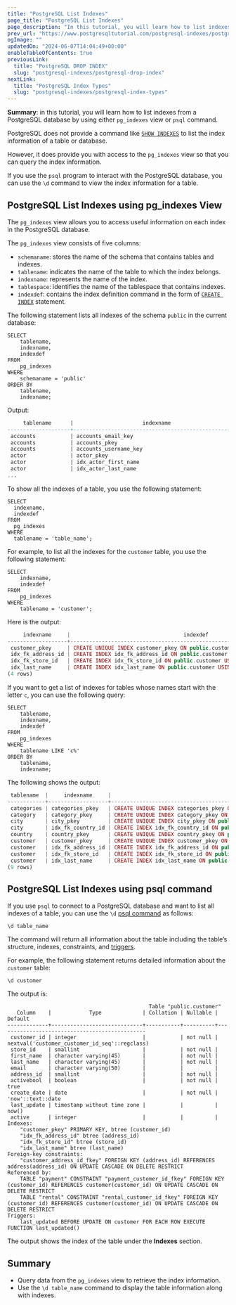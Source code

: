 ```yaml
---
title: "PostgreSQL List Indexes"
page_title: "PostgreSQL List Indexes"
page_description: "In this tutorial, you will learn how to list indexes from a PostgreSQL database using either pg_indexes view or psql command."
prev_url: "https://www.postgresqltutorial.com/postgresql-indexes/postgresql-list-indexes/"
ogImage: ""
updatedOn: "2024-06-07T14:04:49+00:00"
enableTableOfContents: true
previousLink: 
  title: "PostgreSQL DROP INDEX"
  slug: "postgresql-indexes/postgresql-drop-index"
nextLink: 
  title: "PostgreSQL Index Types"
  slug: "postgresql-indexes/postgresql-index-types"
---
```





**Summary**: in this tutorial, you will learn how to list indexes from a PostgreSQL database by using either `pg_indexes` view or `psql` command.

PostgreSQL does not provide a command like [`SHOW INDEXES`](http://www.mysqltutorial.org/mysql-index/mysql-show-indexes/) to list the index information of a table or database.

However, it does provide you with access to the `pg_indexes` view so that you can query the index information.

If you use the `psql` program to interact with the PostgreSQL database, you can use the `\d` command to view the index information for a table.


## PostgreSQL List Indexes using pg\_indexes View

The `pg_indexes` view allows you to access useful information on each index in the PostgreSQL database.

The `pg_indexes` view consists of five columns:

* `schemaname`: stores the name of the schema that contains tables and indexes.
* `tablename`: indicates the name of the table to which the index belongs.
* `indexname`: represents the name of the index.
* `tablespace`: identifies the name of the tablespace that contains indexes.
* `indexdef`: contains the index definition command in the form of [`CREATE INDEX`](postgresql-create-index) statement.

The following statement lists all indexes of the schema `public` in the current database:


```phpsql
SELECT
    tablename,
    indexname,
    indexdef
FROM
    pg_indexes
WHERE
    schemaname = 'public'
ORDER BY
    tablename,
    indexname;
```
Output:


```sql
     tablename      |                      indexname                      |                                                                   indexdef
--------------------+-----------------------------------------------------+-----------------------------------------------------------------------------------------------------------------------------------------------
 accounts           | accounts_email_key                                  | CREATE UNIQUE INDEX accounts_email_key ON public.accounts USING btree (email)
 accounts           | accounts_pkey                                       | CREATE UNIQUE INDEX accounts_pkey ON public.accounts USING btree (user_id)
 accounts           | accounts_username_key                               | CREATE UNIQUE INDEX accounts_username_key ON public.accounts USING btree (username)
 actor              | actor_pkey                                          | CREATE UNIQUE INDEX actor_pkey ON public.actor USING btree (actor_id)
 actor              | idx_actor_first_name                                | CREATE INDEX idx_actor_first_name ON public.actor USING btree (first_name)
 actor              | idx_actor_last_name                                 | CREATE INDEX idx_actor_last_name ON public.actor USING btree (last_name)
...
```
To show all the indexes of a table, you use the following statement:


```pgsql
SELECT 
  indexname, 
  indexdef 
FROM 
  pg_indexes 
WHERE 
  tablename = 'table_name';
```
For example, to list all the indexes for the `customer` table, you use the following statement:


```
SELECT
    indexname,
    indexdef
FROM
    pg_indexes
WHERE
    tablename = 'customer';
```
Here is the output:


```php
     indexname     |                                    indexdef
-------------------+--------------------------------------------------------------------------------
 customer_pkey     | CREATE UNIQUE INDEX customer_pkey ON public.customer USING btree (customer_id)
 idx_fk_address_id | CREATE INDEX idx_fk_address_id ON public.customer USING btree (address_id)
 idx_fk_store_id   | CREATE INDEX idx_fk_store_id ON public.customer USING btree (store_id)
 idx_last_name     | CREATE INDEX idx_last_name ON public.customer USING btree (last_name)
(4 rows)

```
If you want to get a list of indexes for tables whose names start with the letter `c`, you can use the following query:


```pgsql
SELECT
    tablename,
    indexname,
    indexdef
FROM
    pg_indexes
WHERE
    tablename LIKE 'c%'
ORDER BY
    tablename,
    indexname;
```
The following shows the output:


```php
 tablename  |     indexname     |                                      indexdef
------------+-------------------+------------------------------------------------------------------------------------
 categories | categories_pkey   | CREATE UNIQUE INDEX categories_pkey ON public.categories USING btree (category_id)
 category   | category_pkey     | CREATE UNIQUE INDEX category_pkey ON public.category USING btree (category_id)
 city       | city_pkey         | CREATE UNIQUE INDEX city_pkey ON public.city USING btree (city_id)
 city       | idx_fk_country_id | CREATE INDEX idx_fk_country_id ON public.city USING btree (country_id)
 country    | country_pkey      | CREATE UNIQUE INDEX country_pkey ON public.country USING btree (country_id)
 customer   | customer_pkey     | CREATE UNIQUE INDEX customer_pkey ON public.customer USING btree (customer_id)
 customer   | idx_fk_address_id | CREATE INDEX idx_fk_address_id ON public.customer USING btree (address_id)
 customer   | idx_fk_store_id   | CREATE INDEX idx_fk_store_id ON public.customer USING btree (store_id)
 customer   | idx_last_name     | CREATE INDEX idx_last_name ON public.customer USING btree (last_name)
(9 rows)

```

## PostgreSQL List Indexes using psql command

If you use `psql` to connect to a PostgreSQL database and want to list all indexes of a table, you can use the `\d` [psql command](../postgresql-administration/psql-commands) as follows:


```plaintext
\d table_name
```
The command will return all information about the table including the table’s structure, indexes, constraints, and [triggers](../postgresql-triggers).

For example, the following statement returns detailed information about the `customer` table:


```plaintext
\d customer
```
The output is:


```plaintext
                                             Table "public.customer"
   Column    |            Type             | Collation | Nullable |                    Default
-------------+-----------------------------+-----------+----------+-----------------------------------------------
 customer_id | integer                     |           | not null | nextval('customer_customer_id_seq'::regclass)
 store_id    | smallint                    |           | not null |
 first_name  | character varying(45)       |           | not null |
 last_name   | character varying(45)       |           | not null |
 email       | character varying(50)       |           |          |
 address_id  | smallint                    |           | not null |
 activebool  | boolean                     |           | not null | true
 create_date | date                        |           | not null | 'now'::text::date
 last_update | timestamp without time zone |           |          | now()
 active      | integer                     |           |          |
Indexes:
    "customer_pkey" PRIMARY KEY, btree (customer_id)
    "idx_fk_address_id" btree (address_id)
    "idx_fk_store_id" btree (store_id)
    "idx_last_name" btree (last_name)
Foreign-key constraints:
    "customer_address_id_fkey" FOREIGN KEY (address_id) REFERENCES address(address_id) ON UPDATE CASCADE ON DELETE RESTRICT
Referenced by:
    TABLE "payment" CONSTRAINT "payment_customer_id_fkey" FOREIGN KEY (customer_id) REFERENCES customer(customer_id) ON UPDATE CASCADE ON DELETE RESTRICT
    TABLE "rental" CONSTRAINT "rental_customer_id_fkey" FOREIGN KEY (customer_id) REFERENCES customer(customer_id) ON UPDATE CASCADE ON DELETE RESTRICT
Triggers:
    last_updated BEFORE UPDATE ON customer FOR EACH ROW EXECUTE FUNCTION last_updated()

```
The output shows the index of the table under the **Indexes** section.


## Summary

* Query data from the `pg_indexes` view to retrieve the index information.
* Use the `\d table_name` command to display the table information along with indexes.

